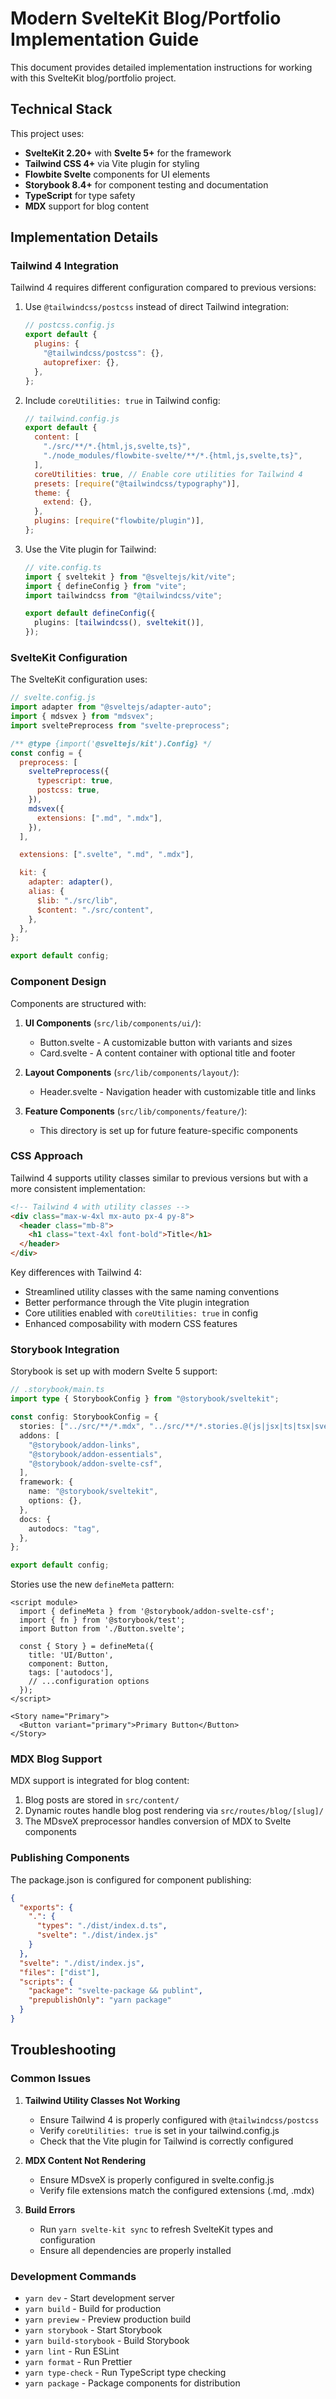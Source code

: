 # Modern SvelteKit Blog/Portfolio Implementation Guide

This document provides detailed implementation instructions for working with this SvelteKit blog/portfolio project.

## Technical Stack

This project uses:

- **SvelteKit 2.20+** with **Svelte 5+** for the framework
- **Tailwind CSS 4+** via Vite plugin for styling
- **Flowbite Svelte** components for UI elements
- **Storybook 8.4+** for component testing and documentation
- **TypeScript** for type safety
- **MDX** support for blog content

## Implementation Details

### Tailwind 4 Integration

Tailwind 4 requires different configuration compared to previous versions:

1. Use `@tailwindcss/postcss` instead of direct Tailwind integration:

   ```javascript
   // postcss.config.js
   export default {
     plugins: {
       "@tailwindcss/postcss": {},
       autoprefixer: {},
     },
   };
   ```

2. Include `coreUtilities: true` in Tailwind config:

   ```javascript
   // tailwind.config.js
   export default {
     content: [
       "./src/**/*.{html,js,svelte,ts}",
       "./node_modules/flowbite-svelte/**/*.{html,js,svelte,ts}",
     ],
     coreUtilities: true, // Enable core utilities for Tailwind 4
     presets: [require("@tailwindcss/typography")],
     theme: {
       extend: {},
     },
     plugins: [require("flowbite/plugin")],
   };
   ```

3. Use the Vite plugin for Tailwind:

   ```typescript
   // vite.config.ts
   import { sveltekit } from "@sveltejs/kit/vite";
   import { defineConfig } from "vite";
   import tailwindcss from "@tailwindcss/vite";

   export default defineConfig({
     plugins: [tailwindcss(), sveltekit()],
   });
   ```

### SvelteKit Configuration

The SvelteKit configuration uses:

```javascript
// svelte.config.js
import adapter from "@sveltejs/adapter-auto";
import { mdsvex } from "mdsvex";
import sveltePreprocess from "svelte-preprocess";

/** @type {import('@sveltejs/kit').Config} */
const config = {
  preprocess: [
    sveltePreprocess({
      typescript: true,
      postcss: true,
    }),
    mdsvex({
      extensions: [".md", ".mdx"],
    }),
  ],

  extensions: [".svelte", ".md", ".mdx"],

  kit: {
    adapter: adapter(),
    alias: {
      $lib: "./src/lib",
      $content: "./src/content",
    },
  },
};

export default config;
```

### Component Design

Components are structured with:

1. **UI Components** (`src/lib/components/ui/`):

   - Button.svelte - A customizable button with variants and sizes
   - Card.svelte - A content container with optional title and footer

2. **Layout Components** (`src/lib/components/layout/`):

   - Header.svelte - Navigation header with customizable title and links

3. **Feature Components** (`src/lib/components/feature/`):
   - This directory is set up for future feature-specific components

### CSS Approach

Tailwind 4 supports utility classes similar to previous versions but with a more consistent implementation:

```html
<!-- Tailwind 4 with utility classes -->
<div class="max-w-4xl mx-auto px-4 py-8">
  <header class="mb-8">
    <h1 class="text-4xl font-bold">Title</h1>
  </header>
</div>
```

Key differences with Tailwind 4:

- Streamlined utility classes with the same naming conventions
- Better performance through the Vite plugin integration
- Core utilities enabled with `coreUtilities: true` in config
- Enhanced composability with modern CSS features

### Storybook Integration

Storybook is set up with modern Svelte 5 support:

```typescript
// .storybook/main.ts
import type { StorybookConfig } from "@storybook/sveltekit";

const config: StorybookConfig = {
  stories: ["../src/**/*.mdx", "../src/**/*.stories.@(js|jsx|ts|tsx|svelte)"],
  addons: [
    "@storybook/addon-links",
    "@storybook/addon-essentials",
    "@storybook/addon-svelte-csf",
  ],
  framework: {
    name: "@storybook/sveltekit",
    options: {},
  },
  docs: {
    autodocs: "tag",
  },
};

export default config;
```

Stories use the new `defineMeta` pattern:

```svelte
<script module>
  import { defineMeta } from '@storybook/addon-svelte-csf';
  import { fn } from '@storybook/test';
  import Button from './Button.svelte';

  const { Story } = defineMeta({
    title: 'UI/Button',
    component: Button,
    tags: ['autodocs'],
    // ...configuration options
  });
</script>

<Story name="Primary">
  <Button variant="primary">Primary Button</Button>
</Story>
```

### MDX Blog Support

MDX support is integrated for blog content:

1. Blog posts are stored in `src/content/`
2. Dynamic routes handle blog post rendering via `src/routes/blog/[slug]/`
3. The MDsveX preprocessor handles conversion of MDX to Svelte components

### Publishing Components

The package.json is configured for component publishing:

```json
{
  "exports": {
    ".": {
      "types": "./dist/index.d.ts",
      "svelte": "./dist/index.js"
    }
  },
  "svelte": "./dist/index.js",
  "files": ["dist"],
  "scripts": {
    "package": "svelte-package && publint",
    "prepublishOnly": "yarn package"
  }
}
```

## Troubleshooting

### Common Issues

1. **Tailwind Utility Classes Not Working**

   - Ensure Tailwind 4 is properly configured with `@tailwindcss/postcss`
   - Verify `coreUtilities: true` is set in your tailwind.config.js
   - Check that the Vite plugin for Tailwind is correctly configured

2. **MDX Content Not Rendering**

   - Ensure MDsveX is properly configured in svelte.config.js
   - Verify file extensions match the configured extensions (.md, .mdx)

3. **Build Errors**
   - Run `yarn svelte-kit sync` to refresh SvelteKit types and configuration
   - Ensure all dependencies are properly installed

### Development Commands

- `yarn dev` - Start development server
- `yarn build` - Build for production
- `yarn preview` - Preview production build
- `yarn storybook` - Start Storybook
- `yarn build-storybook` - Build Storybook
- `yarn lint` - Run ESLint
- `yarn format` - Run Prettier
- `yarn type-check` - Run TypeScript type checking
- `yarn package` - Package components for distribution
